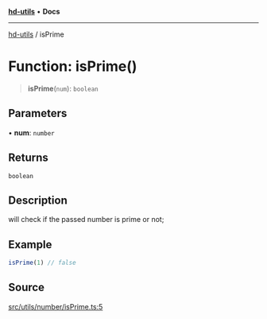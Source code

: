 [**hd-utils**](../README.md) • **Docs**

***

[hd-utils](../globals.md) / isPrime

# Function: isPrime()

> **isPrime**(`num`): `boolean`

## Parameters

• **num**: `number`

## Returns

`boolean`

## Description

will check if the passed number is prime or not;

## Example

```ts
isPrime(1) // false
```

## Source

[src/utils/number/isPrime.ts:5](https://github.com/AhmadHddad/h-utils/blob/5c76ff5de068cee019fc632d9da2e395721bb48f/src/utils/number/isPrime.ts#L5)
